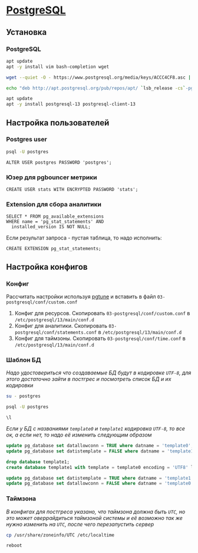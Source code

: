 # [PostgreSQL](https://github.com/postgres/postgres)

## Установка

### PostgreSQL

```bash
apt update
apt -y install vim bash-completion wget
```

```bash
wget --quiet -O - https://www.postgresql.org/media/keys/ACCC4CF8.asc | apt-key add -

echo "deb http://apt.postgresql.org/pub/repos/apt/ `lsb_release -cs`-pgdg main" | tee  /etc/apt/sources.list.d/pgdg.list
```

```bash
apt update
apt -y install postgresql-13 postgresql-client-13
```

## Настройка пользователей

### Postgres user

```bash
psql -U postgres
```

```psql
ALTER USER postgres PASSWORD 'postgres';
```

### Юзер для pgbouncer метрики

```psql
CREATE USER stats WITH ENCRYPTED PASSWORD 'stats';
```

### Extension для сбора аналитики

```psql
SELECT * FROM pg_available_extensions 
WHERE name = 'pg_stat_statements' AND 
  installed_version IS NOT NULL;
```

Если результат запроса - пустая таблица, то надо исполнить:

```psql
CREATE EXTENSION pg_stat_statements;
```

## Настройка конфигов

### Конфиг

Рассчитать настройки используя [pgtune](https://pgtune.leopard.in.ua/#/) и вставить в файл `03-postgresql/conf/custom.conf`

1. Конфиг для ресурсов. Скопировать `03-postgresql/conf/custom.conf` в `/etc/postgresql/13/main/conf.d`
2. Конфиг для аналитики. Скопировать `03-postgresql/conf/statements.conf` в `/etc/postgresql/13/main/conf.d`
3. Конфиг для таймзоны. Скопировать `03-postgresql/conf/time.conf` в `/etc/postgresql/13/main/conf.d`

### Шаблон БД

*Надо удостовериться что создаваемые БД будут в кодировке `UTF-8`, для этого достаточно зайти в постгрес и посмотреть список БД и их кодировки*

```bash
su - postgres

psql -U postgres
```

```psql
\l
```

*Если у БД с названиями `template0` и `template1` кодировка `UTF-8`, то все ок, а если нет, то надо её изменить следующим образом*

```sql
update pg_database set datallowconn = TRUE where datname = 'template0';
update pg_database set datistemplate = FALSE where datname = 'template1';

drop database template1;
create database template1 with template = template0 encoding = 'UTF8' lc_ctype = 'en_US.UTF-8' lc_collate = 'en_US.UTF-8';

update pg_database set datistemplate = TRUE where datname = 'template1';
update pg_database set datallowconn = FALSE where datname = 'template0';
```

### Таймзона

*В конфигах для постгреса указано, что таймзона должна быть `UTC`, но это может оверрайдиться таймзоной системы и её возможно так же нужно изменить на `UTC`, после чего перезапустить сервер*

```bash
cp /usr/share/zoneinfo/UTC /etc/localtime
```

```bash
reboot
```
